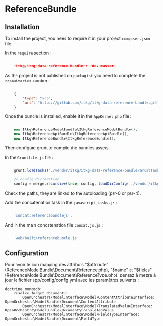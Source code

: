 ReferenceBundle
===============

Installation
------------

To install the project, you need to require it in your project `composer.json` file.

In the `require` section :

```json

    "itkg/itkg-data-reference-bundle": "dev-master"

```

As the project is not published on `packagist` you need to complete the `repositories` section :

```json

    {
        "type": "vcs",
        "url": "https://github.com/itkg/itkg-data-reference-bundle.git"
    }
```

Once the bundle is installed, enable it in the `AppKernel.php` file :

```php

    new Itkg\ReferenceModelBundle\ItkgReferenceModelBundle(),
    new Itkg\ReferenceApiBundle\ItkgReferenceApiBundle(),
    new Itkg\ReferenceBundle\ItkgReferenceBundle(),
```

Then configure grunt to compile the bundles assets.

In the `Gruntfile.js` file :

```js

    grunt.loadTasks('./vendor/itkg/itkg-data-reference-bundle/GruntTasks');

    // config declaration
    config = merge.recursive(true, config, loadDirConfig('./vendor/itkg/itkg-data-reference-bundle/GruntTasks/Options/'));
```

Check the paths, they are linked to the autoloading (psr-0 or psr-4).

Add the concatenation task in the `javascript_tasks.js` :

```js

    'concat:referencebundlejs',
```

And in the main concatenation file `concat.js.js` :

```js

    'web/built/referencebundle.js'
```

Configuration
-------------

Pour avoir le bon mapping des attributs "$attribute" (ReferenceModelBundle\Document\Reference.php),
"$name" et "$fields" (ReferenceModelBundle\Document\ReferenceType.php),
pensez à mettre à jour le fichier app/config/config.yml avec les paramètres suivants :

```
doctrine_mongodb:
    resolve_target_documents:
        OpenOrchestra\ModelInterface\Model\ContentAttributeInterface: OpenOrchestra\ModelBundle\Document\ContentAttribute
        OpenOrchestra\ModelInterface\Model\TranslatedValueInterface: OpenOrchestra\ModelBundle\Document\TranslatedValue
        OpenOrchestra\ModelInterface\Model\FieldTypeInterface: OpenOrchestra\ModelBundle\Document\FieldType
```
